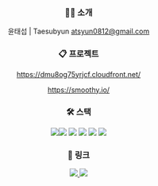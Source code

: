 <div align="center">
<h3>🙋🏻‍ 소개</h3>

윤태섭 | Taesubyun
atsyun0812@gmail.com

<h3>📋 프로젝트</h3>

https://dmu8og75yrjcf.cloudfront.net/ 
  
https://smoothy.io/ 

<h3>🛠 스택</h3>
  
<img src="https://img.shields.io/badge/NEXT.js-000000?style=for-the-badge&logo=Next.js&logoColor=white"><img src="https://img.shields.io/badge/React-61DAFB?style=for-the-badge&logo=React&logoColor=white">
<img src="https://img.shields.io/badge/CSS3-1572B6?style=for-the-badge&logo=CSS3&logoColor=white">
<img src="https://img.shields.io/badge/JavaScript-F7DF1E?style=for-the-badge&logo=JavaScript&logoColor=white">
<img src="https://img.shields.io/badge/node.js-339933?style=for-the-badge&logo=Node.js&logoColor=white">
<img src="https://img.shields.io/badge/mysql-4479A1?style=for-the-badge&logo=mysql&logoColor=white">

<h3>🔗 링크</h3>

<a href="https://mercury-act-6a5.notion.site/8cf31ba28c3348bc9be9103d8ad15360" target="_blank"><img src="https://img.shields.io/badge/Notion-%23000000.svg?style=for-the-badge&logo=notion&logoColor=white"/>
<a href="http://www.linkedin.com/in/taesub-yun-51baa9220" target="_blank"><img src="https://img.shields.io/badge/linkedin-%230077B5.svg?style=for-the-badge&logo=linkedin&logoColor=white"/></a>
  </div>
  

